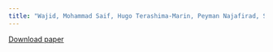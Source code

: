 ```yaml
---
title: "Wajid, Mohammad Saif, Hugo Terashima-Marin, Peyman Najafirad, Santiago Enrique Conant Pablos, and Mohd Anas Wajid. DTwin-TEC: An AI-based TEC District Digital Twin and Emulating Security Events by Leveraging Knowledge Graph. Journal of Open Innovation: Technology, Market, and Complexity (2024): 100297."
---
```


[Download paper](https://www.sciencedirect.com/science/article/pii/S219985312400091X)
